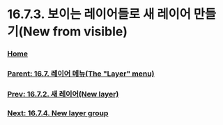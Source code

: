 # 16.7.3. 보이는 레이어들로 새 레이어 만들기(New from visible)

### [Home](./00-home.md)
### [Parent: 16.7. 레이어 메뉴(The "Layer" menu)](./16-07-00-the-layer-menu.md)
### [Prev: 16.7.2. 새 레이어(New layer)](./16-07-02-00-new_layer.md)
### [Next: 16.7.4. New layer group](./16-07-04-new-layer-group.md)
